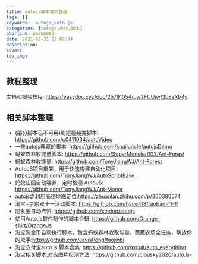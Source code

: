 ```yaml
---
title: autojs脚本收集整理
tags: []
keywords: 'autojs,auto.js'
categories: [autojs,外挂,脚本]
abbrlink: p670b080
date: 2021-03-31 22:07:04
description:
cover:
top_img:
---
```


## 教程整理

文档和视频教程: <https://easydoc.xyz/doc/25791054/uw2FUUiw/3bEzXb4y>

## 相关脚本整理
 
- ~~(部分脚本已不可用)刷短视频类脚本:~~ <https://github.com/c0411034/autoVideo>
- 一些autojs典藏的脚本: <https://github.com/snailuncle/autojsDemo>
- 蚂蚁森林收能量脚本: <https://github.com/SuperMonster003/Ant-Forest>
- 蚂蚁森林收能量: <https://github.com/TonyJiangWJ/Ant-Forest>
- AutoJS项目框架，用于快速构建自动化项目: <https://github.com/TonyJiangWJ/AutoScriptBase>
- 蚂蚁庄园自动喂养，定时检测 AutoJS: <https://github.com/TonyJiangWJ/Ant-Manor>
- autojs之利用高德地图定位:<https://zhuanlan.zhihu.com/p/360386574>
- 淘宝+京东双十一活动脚本: <https://github.com/hyue418/taobao-11-11>
- 朋友圈自动点赞: <https://github.com/xindoo/autojs>
- 使用Auto.js软件制作的脚本合辑: <https://github.com/Orange-shirt/OrangeJs>
- 淘宝淘金币自动执行脚本，包含蚂蚁森林收取能量，芭芭农场全任务，解放你的双手:<https://github.com/JavisPeng/taojinbi>
- 淘宝支付宝auto.js 脚本合集: <https://github.com/gxcuit/auto_everything>
- 淘宝相关脚本,对应图片检测方法: <https://github.com/clousky2020/auto.js->